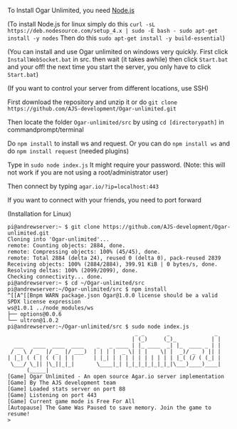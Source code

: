 To Install Ogar Unlimited, you need [Node.js](www.nodejs.org)

(To install Node.js for linux simply do this `curl -sL https://deb.nodesource.com/setup_4.x | sudo -E bash -
sudo apt-get install -y nodes` Then do this `sudo apt-get install -y build-essential`)

(You can install and use Ogar unlimited on windows very quickly. First click `InstallWebSocket.bat` in src. then wait (it takes awhile) then click `Start.bat` and your off! the next time you start the server, you only have to click `Start.bat`)

(If you want to control your server from different locations, use SSH)

First download the repository and unzip it or do `git clone https://github.com/AJS-development/Ogar-unlimited.git`

Then locate the folder `Ogar-unlimited/src` by using `cd [directorypath]` in commandprompt/terminal

Do `npm install` to install ws and request. Or you can do `npm install ws` and do `npm install request` (needed plugins)

Type in `sudo node index.js` It might require your password. (Note: this will not work if you are not using a root/administrator user)

Then connect by typing `agar.io/?ip=localhost:443`

If you want to connect with your friends, you need to port forward



(Installation for Linux)
```
pi@andrewserver:~ $ git clone https://github.com/AJS-development/Ogar-unlimited.git
Cloning into 'Ogar-unlimited'...
remote: Counting objects: 2884, done.
remote: Compressing objects: 100% (45/45), done.
remote: Total 2884 (delta 24), reused 0 (delta 0), pack-reused 2839
Receiving objects: 100% (2884/2884), 399.91 KiB | 0 bytes/s, done.
Resolving deltas: 100% (2099/2099), done.
Checking connectivity... done.
pi@andrewserver:~ $ cd ~/Ogar-unlimited/src
pi@andrewserver:~/Ogar-unlimited/src $ npm install
^[[A^[[Bnpm WARN package.json Ogar@1.0.0 license should be a valid SPDX license expression
ws@1.0.1 ../node_modules/ws
├── options@0.0.6
└── ultron@1.0.2
pi@andrewserver:~/Ogar-unlimited/src $ sudo node index.js
                                        _ _       _              _
                                       | (_)     (_)_           | |
  ___   ____  ____  ____    _   _ ____ | |_ ____  _| |_  ____ _ | |
 / _ \ / _  |/ _  |/ ___)  | | | |  _ \| | |    \| |  _)/ _  ) || |
| |_| ( ( | ( ( | | |      | |_| | | | | | | | | | | |_( (/ ( (_| |
 \___/ \_|| |\_||_|_|       \____|_| |_|_|_|_|_|_|_|\___)____)____|
      (_____|
[Game] Ogar Unlimited - An open source Agar.io server implementation
[Game] By The AJS development team
[Game] Loaded stats server on port 88
[Game] Listening on port 443
[Game] Current game mode is Free For All
[Autopause] The Game Was Paused to save memory. Join the game to resume!
>
```

